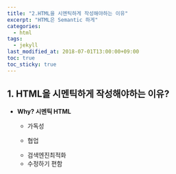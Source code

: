 ```yaml
---
title: "2.HTML을 시멘틱하게 작성해야하는 이유"
excerpt: "HTML은 Semantic 하게"
categories:
  - html
tags:
  - jekyll
last_modified_at: 2018-07-01T13:00:00+09:00
toc: true
toc_sticky: true
---
```


## 1. HTML을 시멘틱하게 작성해야하는 이유?

- **Why? 시멘틱 HTML**

  - 가독성

  - 협업

  * 검색엔진최적화

  - 수정하기 편함

